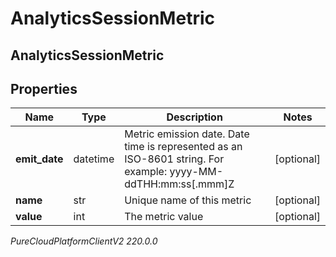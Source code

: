 # AnalyticsSessionMetric

## AnalyticsSessionMetric

## Properties

|Name | Type | Description | Notes|
|------------ | ------------- | ------------- | -------------|
| **emit_date** | datetime | Metric emission date. Date time is represented as an ISO-8601 string. For example: yyyy-MM-ddTHH:mm:ss[.mmm]Z | [optional] |
| **name** | str | Unique name of this metric | [optional] |
| **value** | int | The metric value | [optional] |



_PureCloudPlatformClientV2 220.0.0_
